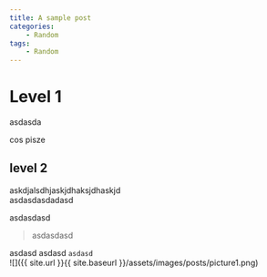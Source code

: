 ```yaml
---
title: A sample post
categories:
    - Random
tags:
    - Random
---
```


# Level 1

asdasda

cos pisze

## level 2

askdjalsdhjaskjdhaksjdhaskjd  
asdasdasdadasd

asdasdasd

> asdasdasd

asdasd asdasd `asdasd`  
![]({{ site.url }}{{ site.baseurl }}/assets/images/posts/picture1.png)
 
```bash


```
